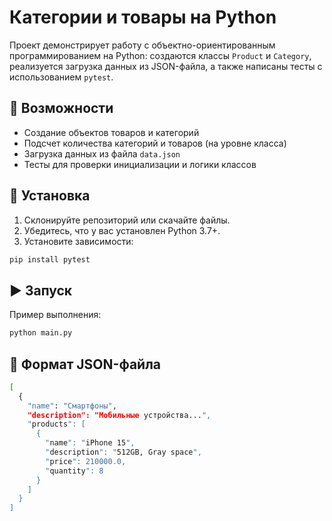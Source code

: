 # Категории и товары на Python

Проект демонстрирует работу с объектно-ориентированным программированием на Python: создаются классы `Product` и `Category`, реализуется загрузка данных из JSON-файла, а также написаны тесты с использованием `pytest`.


## 🚀 Возможности

- Создание объектов товаров и категорий
- Подсчет количества категорий и товаров (на уровне класса)
- Загрузка данных из файла `data.json`
- Тесты для проверки инициализации и логики классов

## 🔧 Установка

1. Склонируйте репозиторий или скачайте файлы.
2. Убедитесь, что у вас установлен Python 3.7+.
3. Установите зависимости:

```bash
pip install pytest
```
## ▶️ Запуск
Пример выполнения:
```bash
python main.py
```

## 📂 Формат JSON-файла
```bash
[
  {
    "name": "Смартфоны",
    "description": "Мобильные устройства...",
    "products": [
      {
        "name": "iPhone 15",
        "description": "512GB, Gray space",
        "price": 210000.0,
        "quantity": 8
      }
    ]
  }
]
```
